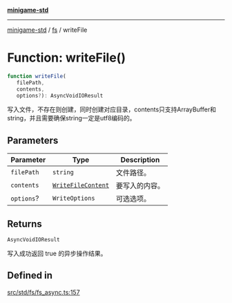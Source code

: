 [**minigame-std**](../../../README.md)

***

[minigame-std](../../../README.md) / [fs](../README.md) / writeFile

# Function: writeFile()

```ts
function writeFile(
   filePath, 
   contents, 
   options?): AsyncVoidIOResult
```

写入文件，不存在则创建，同时创建对应目录，contents只支持ArrayBuffer和string，并且需要确保string一定是utf8编码的。

## Parameters

| Parameter | Type | Description |
| ------ | ------ | ------ |
| `filePath` | `string` | 文件路径。 |
| `contents` | [`WriteFileContent`](../type-aliases/WriteFileContent.md) | 要写入的内容。 |
| `options`? | `WriteOptions` | 可选选项。 |

## Returns

`AsyncVoidIOResult`

写入成功返回 true 的异步操作结果。

## Defined in

[src/std/fs/fs\_async.ts:157](https://github.com/JiangJie/minigame-std/blob/ddafbfd7359780ec38a81aeff021a80d33e07eb0/src/std/fs/fs_async.ts#L157)
